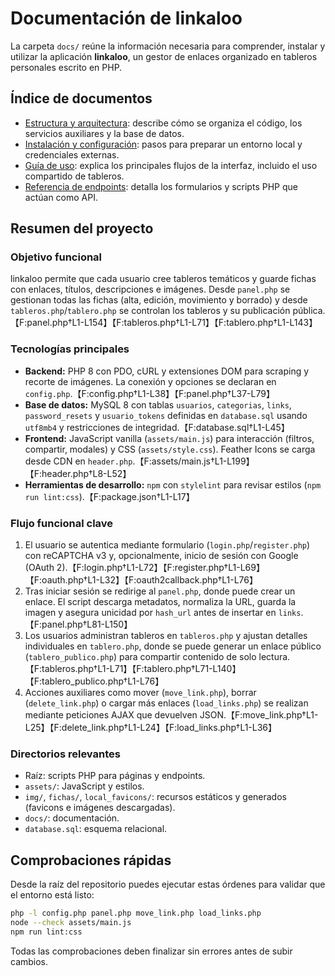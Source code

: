 # Documentación de linkaloo

La carpeta `docs/` reúne la información necesaria para comprender, instalar y utilizar la aplicación **linkaloo**, un gestor de enlaces organizado en tableros personales escrito en PHP.

## Índice de documentos

- [Estructura y arquitectura](estructura.md): describe cómo se organiza el código, los servicios auxiliares y la base de datos.
- [Instalación y configuración](instalacion.md): pasos para preparar un entorno local y credenciales externas.
- [Guía de uso](uso.md): explica los principales flujos de la interfaz, incluido el uso compartido de tableros.
- [Referencia de endpoints](endpoints.md): detalla los formularios y scripts PHP que actúan como API.

## Resumen del proyecto

### Objetivo funcional

linkaloo permite que cada usuario cree tableros temáticos y guarde fichas con enlaces, títulos, descripciones e imágenes. Desde `panel.php` se gestionan todas las fichas (alta, edición, movimiento y borrado) y desde `tableros.php`/`tablero.php` se controlan los tableros y su publicación pública.【F:panel.php†L1-L154】【F:tableros.php†L1-L71】【F:tablero.php†L1-L143】

### Tecnologías principales

- **Backend:** PHP 8 con PDO, cURL y extensiones DOM para scraping y recorte de imágenes. La conexión y opciones se declaran en `config.php`.【F:config.php†L1-L38】【F:panel.php†L37-L79】
- **Base de datos:** MySQL 8 con tablas `usuarios`, `categorias`, `links`, `password_resets` y `usuario_tokens` definidas en `database.sql` usando `utf8mb4` y restricciones de integridad.【F:database.sql†L1-L45】
- **Frontend:** JavaScript vanilla (`assets/main.js`) para interacción (filtros, compartir, modales) y CSS (`assets/style.css`). Feather Icons se carga desde CDN en `header.php`.【F:assets/main.js†L1-L199】【F:header.php†L8-L52】
- **Herramientas de desarrollo:** `npm` con `stylelint` para revisar estilos (`npm run lint:css`).【F:package.json†L1-L17】

### Flujo funcional clave

1. El usuario se autentica mediante formulario (`login.php`/`register.php`) con reCAPTCHA v3 y, opcionalmente, inicio de sesión con Google (OAuth 2).【F:login.php†L1-L72】【F:register.php†L1-L69】【F:oauth.php†L1-L32】【F:oauth2callback.php†L1-L76】
2. Tras iniciar sesión se redirige al `panel.php`, donde puede crear un enlace. El script descarga metadatos, normaliza la URL, guarda la imagen y asegura unicidad por `hash_url` antes de insertar en `links`.【F:panel.php†L81-L150】
3. Los usuarios administran tableros en `tableros.php` y ajustan detalles individuales en `tablero.php`, donde se puede generar un enlace público (`tablero_publico.php`) para compartir contenido de solo lectura.【F:tableros.php†L1-L71】【F:tablero.php†L71-L140】【F:tablero_publico.php†L1-L76】
4. Acciones auxiliares como mover (`move_link.php`), borrar (`delete_link.php`) o cargar más enlaces (`load_links.php`) se realizan mediante peticiones AJAX que devuelven JSON.【F:move_link.php†L1-L25】【F:delete_link.php†L1-L24】【F:load_links.php†L1-L36】

### Directorios relevantes

- Raíz: scripts PHP para páginas y endpoints.
- `assets/`: JavaScript y estilos.
- `img/`, `fichas/`, `local_favicons/`: recursos estáticos y generados (favicons e imágenes descargadas).
- `docs/`: documentación.
- `database.sql`: esquema relacional.

## Comprobaciones rápidas

Desde la raíz del repositorio puedes ejecutar estas órdenes para validar que el entorno está listo:

```bash
php -l config.php panel.php move_link.php load_links.php
node --check assets/main.js
npm run lint:css
```

Todas las comprobaciones deben finalizar sin errores antes de subir cambios.
